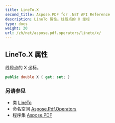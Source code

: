 ```yaml
---
title: LineTo.X
second_title: Aspose.PDF for .NET API Reference
description: LineTo 属性。线段点的 X 坐标
type: docs
weight: 20
url: /zh/net/aspose.pdf.operators/lineto/x/
---
```

## LineTo.X 属性

线段点的 X 坐标。

```csharp
public double X { get; set; }
```

### 另请参见

* 类 [LineTo](../)
* 命名空间 [Aspose.Pdf.Operators](../../../aspose.pdf.operators/)
* 程序集 [Aspose.PDF](../../../)